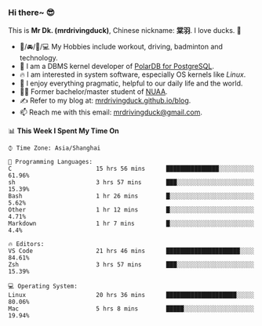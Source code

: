 ### Hi there~ 😎

This is **Mr Dk. (mrdrivingduck)**, Chinese nickname: **棠羽**. I love ducks. 🦆

- 💪/🚘/🏸/💻 My Hobbies include workout, driving, badminton and technology.
- 🍊 I am a DBMS kernel developer of [PolarDB for PostgreSQL](https://github.com/ApsaraDB/PolarDB-for-PostgreSQL).
- 🔥 I am interested in system software, especially OS kernels like *Linux*.
- 🔧 I enjoy everything pragmatic, helpful to our daily life and the world.
- 👨‍🎓 Former bachelor/master student of [NUAA](https://en.wikipedia.org/wiki/Nanjing_University_of_Aeronautics_and_Astronautics).
- ✍ Refer to my blog at: [mrdrivingduck.github.io/blog](https://www.mrdrivingduck.cn/blog/#/).
- 📫 Reach me with this email: [mrdrivingduck@gmail.com](mailto:mrdrivingduck@gmail.com).

<!--START_SECTION:waka-->
📊 **This Week I Spent My Time On** 

```text
⌚︎ Time Zone: Asia/Shanghai

💬 Programming Languages: 
C                        15 hrs 56 mins      ███████████████░░░░░░░░░░   61.96% 
sh                       3 hrs 57 mins       ███░░░░░░░░░░░░░░░░░░░░░░   15.39% 
Bash                     1 hr 26 mins        █░░░░░░░░░░░░░░░░░░░░░░░░   5.62% 
Other                    1 hr 12 mins        █░░░░░░░░░░░░░░░░░░░░░░░░   4.71% 
Markdown                 1 hr 7 mins         █░░░░░░░░░░░░░░░░░░░░░░░░   4.4%

🔥 Editors: 
VS Code                  21 hrs 46 mins      █████████████████████░░░░   84.61% 
Zsh                      3 hrs 57 mins       ███░░░░░░░░░░░░░░░░░░░░░░   15.39%

💻 Operating System: 
Linux                    20 hrs 36 mins      ████████████████████░░░░░   80.06% 
Mac                      5 hrs 8 mins        █████░░░░░░░░░░░░░░░░░░░░   19.94%

```


<!--END_SECTION:waka-->

<!-- ![Mr Dk.'s GitHub Stats](https://github-readme-stats.vercel.app/api?username=mrdrivingduck&count_private&show_icons=true&theme=buefy) -->

<!-- ![Most Used Languages](https://github-readme-stats.vercel.app/api/top-langs/?username=mrdrivingduck&exclude_repo=mips32-CPU,snort-tcp-socket&theme=buefy&layout=compact&langs_count=10) -->


<!--
**mrdrivingduck/mrdrivingduck** is a ✨ _special_ ✨ repository because its `README.md` (this file) appears on your GitHub profile.

Here are some ideas to get you started:

- 🔭 I’m currently working on ...
- 🌱 I’m currently learning ...
- 👯 I’m looking to collaborate on ...
- 🤔 I’m looking for help with ...
- 💬 Ask me about ...
- 📫 How to reach me: ...
- 😄 Pronouns: ...
- ⚡ Fun fact: ...
-->
